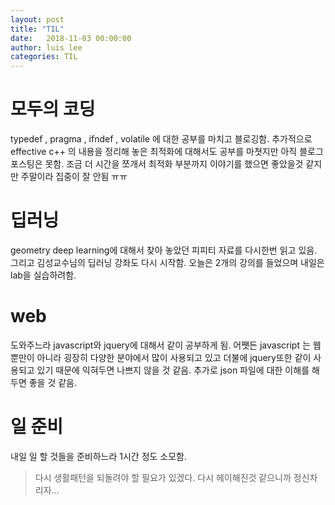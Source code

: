```yaml
---
layout: post
title: "TIL"
date:   2018-11-03 00:00:00
author: luis lee
categories: TIL
---
```

# 모두의 코딩
typedef , pragma , ifndef , volatile 에 대한 공부를 마치고 블로깅함.
추가적으로 effective c++ 의 내용을 정리해 놓은 최적화에 대해서도 공부를 마쳣지만 아직 블로그 포스팅은 못함.
조금 더 시간을 쪼개서 최적화 부분까지 이야기를 했으면 좋았을것 같지만 주말이라 집중이 잘 안됨 ㅠㅠ

# 딥러닝
geometry deep learning에 대해서 찾아 놓았던 피피티 자료를 다시한번 읽고 있음.
그리고 김성교수님의 딥러닝 강좌도 다시 시작함. 오늘은 2개의 강의를 들었으며 내일은 lab을 실습하려함.

# web 
도와주느라 javascript와 jquery에 대해서 같이 공부하게 됨. 어쨋든 javascript 는 웹 뿐만이 아니라
굉장히 다양한 분야에서 많이 사용되고 있고 더불에 jquery또한 같이 사용되고 있기 때문에 익혀두면 나쁘지 않을 것 같음.
추가로 json 파일에 대한 이해를 해두면 좋을 것 같음.

# 일 준비
내일 일 할 것들을 준비하느라 1시간 정도 소모함.

> 다시 생활패턴을 되돌려야 할 필요가 있겠다. 다시 헤이해진것 같으니까 정신차리자... 